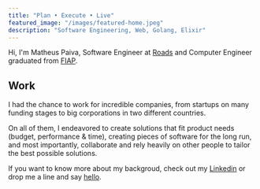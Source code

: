 ```yaml
---
title: "Plan • Execute • Live"
featured_image: "/images/featured-home.jpeg"
description: "Software Engineering, Web, Golang, Elixir"
---
```


Hi, I'm Matheus Paiva, Software Engineer at [Roads](https://www.roads.run/) and Computer Engineer graduated from [FIAP](https://www.fiap.com.br/).

## Work

I had the chance to work for incredible companies, from startups on many funding stages to big corporations in two different countries.

On all of them, I endeavored to create solutions that fit product needs (budget, performance & time), creating pieces of software for the long run, and most importantly, collaborate and rely heavily on other people to tailor the best possible solutions.

If you want to know more about my backgroud, check out my [Linkedin](https://www.linkedin.com/in/matheus-paiva-29193879/) or drop me a line and say [hello](mailto:matheus.a.paiva@gmail.com?Subject=Hello+Matheus+Paiva).
